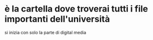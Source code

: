 # è la cartella dove troverai tutti i file importanti dell'università
si inizia con solo la parte di digital media
